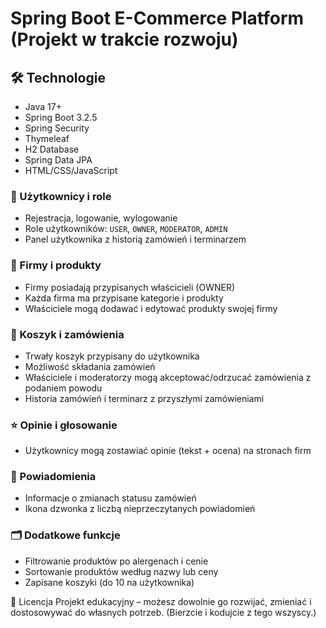 # Spring Boot E-Commerce Platform (Projekt w trakcie rozwoju)

## 🛠️ Technologie

- Java 17+
- Spring Boot 3.2.5
- Spring Security
- Thymeleaf
- H2 Database 
- Spring Data JPA
- HTML/CSS/JavaScript

### 👤 Użytkownicy i role
- Rejestracja, logowanie, wylogowanie
- Role użytkowników: `USER`, `OWNER`, `MODERATOR`, `ADMIN`
- Panel użytkownika z historią zamówień i terminarzem

### 🏢 Firmy i produkty
- Firmy posiadają przypisanych właścicieli (OWNER)
- Każda firma ma przypisane kategorie i produkty
- Właściciele mogą dodawać i edytować produkty swojej firmy

### 🛒 Koszyk i zamówienia
- Trwały koszyk przypisany do użytkownika
- Możliwość składania zamówień
- Właściciele i moderatorzy mogą akceptować/odrzucać zamówienia z podaniem powodu
- Historia zamówień i terminarz z przyszłymi zamówieniami

### ⭐ Opinie i głosowanie
- Użytkownicy mogą zostawiać opinie (tekst + ocena) na stronach firm

### 🔔 Powiadomienia
- Informacje o zmianach statusu zamówień
- Ikona dzwonka z liczbą nieprzeczytanych powiadomień

### 🗂️ Dodatkowe funkcje
- Filtrowanie produktów po alergenach i cenie
- Sortowanie produktów według nazwy lub ceny
- Zapisane koszyki (do 10 na użytkownika)

📄 Licencja
Projekt edukacyjny – możesz dowolnie go rozwijać, zmieniać i dostosowywać do własnych potrzeb.
(Bierzcie i kodujcie z tego wszyscy.)


